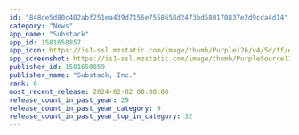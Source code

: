 ```yaml
---
id: "848de5d80c402abf251ea439d7156e7558658d2473bd580170837e2d9cda4d14"
category: "News"
app_name: "Substack"
app_id: 1581650857
app_icon: https://is1-ssl.mzstatic.com/image/thumb/Purple126/v4/5d/ff/e4/5dffe4e2-46ed-5174-8730-1ce6c9f73c7b/AppIcon-0-0-1x_U007epad-0-0-P3-85-220.png/1024x1024bb.png
app_screenshot: https://is1-ssl.mzstatic.com/image/thumb/PurpleSource116/v4/66/49/c7/6649c799-5c1b-4c9e-20d1-c0562329fbea/838481e1-92da-4215-bd52-ae7a7c74579f_app-store-5.5-07.jpg/1242x2208bb.png
publisher_id: 1581650859
publisher_name: "Substack, Inc."
rank: 6
most_recent_release: 2024-02-02 00:00:00
release_count_in_past_year: 29
release_count_in_past_year_category: 9
release_count_in_past_year_top_in_category: 32
---
```

